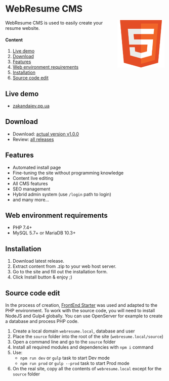 # WebResume CMS
<img width=150 align="right" src="https://raw.githubusercontent.com/zakandaiev/webresume-cms/main/source/src/root-files/favicon.svg" alt="Logo">
WebResume CMS is used to easily create your resume website.

#### Content
1. [Live demo](#live-demo)
2. [Download](#download)
3. [Features](#features)
4. [Web environment requirements](#web-environment-requirements)
5. [Installation](#installation)
6. [Source code edit](#source-code-edit)

## Live demo
* [zakandaiev.pp.ua](https://zakandaiev.pp.ua)

## Download
* Download: [actual version v1.0.0](https://github.com/zakandaiev/webresume-cms/files/7875065/webresume-cms-v1.0.0.zip)
* Review: [all releases](https://github.com/zakandaiev/webresume-cms/releases)

## Features
* Automated install page
* Fine-tuning the site without programming knowledge
* Content live editing
* All CMS features
* SEO management
* Hybrid admin system (use `/login` path to login)
* and many more...

## Web environment requirements
* PHP 7.4+
* MySQL 5.7+ or MariaDB 10.3+

## Installation
1. Download latest release.
2. Extract content from .zip to your web host server.
3. Go to the site and fill out the installation form.
4. Click Install button & enjoy ;)

## Source code edit
In the process of creation, [FrontEnd Starter](https://github.com/zakandaiev/frontend-starter) was used and adapted to the PHP environment. To work with the source code, you will need to install NodeJS and Gulp4 globally. You can use OpenServer for example to create a database and process PHP code.
1. Create a local domain `webresume.local`, database and user
2. Place the `source` folder into the root of the site (`webresume.local/source`)
3. Open a command line and go to the `source` folder
4. Install all required modules and dependencies with `npm i` command
5. Use:
	* `npm run dev` or `gulp` task to start Dev mode
	* `npm run prod` or `gulp --prod` task to start Prod mode
6. On the real site, copy all the contents of `webresume.local` except for the `source` folder
